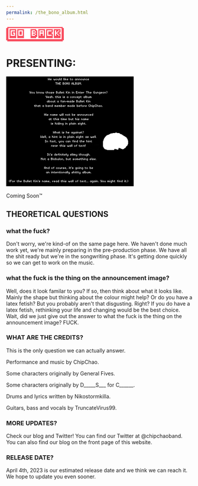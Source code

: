 ```yaml
---
permalink: /the_bono_album.html
---
```


[![GO BACK](GOBACK.png)](https://chipchao.github.io/index.html)

# PRESENTING:

![announcement, fuck TBC](announce_fuck_TBC.png)

Coming Soon™

## THEORETICAL QUESTIONS

### what the fuck?

Don't worry, we're kind-of on the same page here. We haven't done much work yet, we're mainly preparing in the pre-production phase. We have all the shit ready but we're in the songwriting phase. It's getting done quickly so we can get to work on the music.

### what the fuck is the thing on the announcement image?

Well, does it look familar to you? If so, then think about what it looks like. Mainly the shape but thinking about the colour might help? Or do you have a latex fetish? But you probably aren't that disgusting. Right? If you do have a latex fetish, rethinking your life and changing would be the best choice. Wait, did we just give out the answer to what the fuck is the thing on the announcement image? FUCK.

### WHAT ARE THE CREDITS?

This is the only question we can actually answer.

Performance and music by ChipChao.

Some characters originally by General Fives.

Some characters originally by D_____S___ for C______.

Drums and lyrics written by Nikostormkilla.

Guitars, bass and vocals by TruncateVirus99.

### MORE UPDATES?

Check our blog and Twitter! You can find our Twitter at @chipchaoband. You can also find our blog on the front page of this website.

### RELEASE DATE?

April 4th, 2023 is our estimated release date and we think we can reach it. We hope to update you even sooner.





























